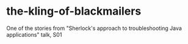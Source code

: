 # the-kling-of-blackmailers
One of the stories from "Sherlock's approach to troubleshooting Java applications" talk, S01
